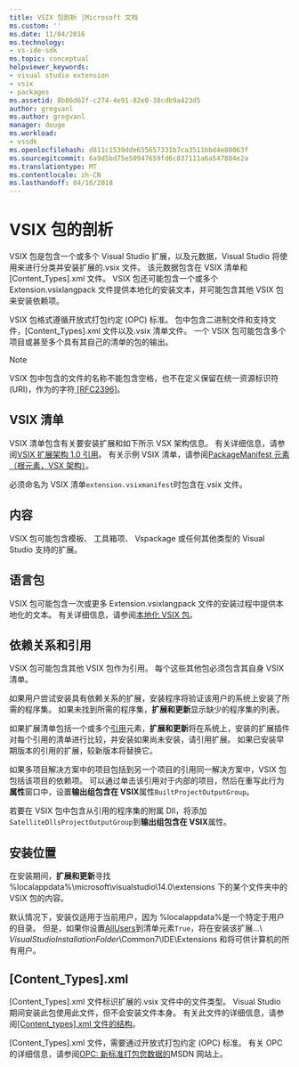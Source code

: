 ```yaml
---
title: VSIX 包剖析 |Microsoft 文档
ms.custom: ''
ms.date: 11/04/2016
ms.technology:
- vs-ide-sdk
ms.topic: conceptual
helpviewer_keywords:
- visual studio extension
- vsix
- packages
ms.assetid: 8b86d62f-c274-4e91-82e0-38cdb9a423d5
author: gregvanl
ms.author: gregvanl
manager: douge
ms.workload:
- vssdk
ms.openlocfilehash: d811c1539dde655657331b7ca3511bbd4e80063f
ms.sourcegitcommit: 6a9d5bd75e50947659fd6c837111a6a547884e2a
ms.translationtype: MT
ms.contentlocale: zh-CN
ms.lasthandoff: 04/16/2018
---
```

# <a name="anatomy-of-a-vsix-package"></a>VSIX 包的剖析
VSIX 包是包含一个或多个 Visual Studio 扩展，以及元数据，Visual Studio 将使用来进行分类并安装扩展的.vsix 文件。 该元数据包含在 VSIX 清单和 [Content_Types].xml 文件。 VSIX 包还可能包含一个或多个 Extension.vsixlangpack 文件提供本地化的安装文本，并可能包含其他 VSIX 包来安装依赖项。  
  
 VSIX 包格式遵循开放式打包约定 (OPC) 标准。 包中包含二进制文件和支持文件，[Content_Types].xml 文件以及.vsix 清单文件。 一个 VSIX 包可能包含多个项目或甚至多个具有其自己的清单的包的输出。  
  
> [!NOTE]
>  VSIX 包中包含的文件的名称不能包含空格，也不在定义保留在统一资源标识符 (URI)，作为的字符[ \[RFC2396\]](http://go.microsoft.com/fwlink/?LinkId=90339)。  
  
## <a name="the-vsix-manifest"></a>VSIX 清单  
 VSIX 清单包含有关要安装扩展和如下所示 VSX 架构信息。 有关详细信息，请参阅[VSIX 扩展架构 1.0 引用](http://msdn.microsoft.com/en-us/76e410ec-b1fb-4652-ac98-4a4c52e09a2b)。 有关示例 VSIX 清单，请参阅[PackageManifest 元素 （根元素，VSX 架构）](http://msdn.microsoft.com/en-us/f8ae42ba-775a-4d2b-976a-f556e147f187)。  
  
 必须命名为 VSIX 清单`extension.vsixmanifest`时包含在.vsix 文件。  
  
## <a name="the-content"></a>内容  
 VSIX 包可能包含模板、 工具箱项、 Vspackage 或任何其他类型的 Visual Studio 支持的扩展。  
  
## <a name="language-packs"></a>语言包  
 VSIX 包可能包含一次或更多 Extension.vsixlangpack 文件的安装过程中提供本地化的文本。 有关详细信息，请参阅[本地化 VSIX 包](../extensibility/localizing-vsix-packages.md)。  
  
## <a name="dependencies-and-references"></a>依赖关系和引用  
 VSIX 包可能包含其他 VSIX 包作为引用。 每个这些其他包必须包含其自身 VSIX 清单。  
  
 如果用户尝试安装具有依赖关系的扩展，安装程序将验证该用户的系统上安装了所需的程序集。 如果未找到所需的程序集，**扩展和更新**显示缺少的程序集的列表。  
  
 如果扩展清单包括一个或多个[引用](http://msdn.microsoft.com/en-us/32c52934-e81e-4b53-8cb6-4df45ef7bfa8)元素，**扩展和更新**将在系统上，安装的扩展插件对每个引用的清单进行比较，并安装如果尚未安装，请引用扩展。 如果已安装早期版本的引用的扩展，较新版本将替换它。  
  
 如果多项目解决方案中的项目包括到另一个项目的引用同一解决方案中，VSIX 包包括该项目的依赖项。 可以通过单击该引用对于内部的项目，然后在重写此行为**属性**窗口中，设置**输出组包含在 VSIX**属性`BuiltProjectOutputGroup`。  
  
 若要在 VSIX 包中包含从引用的程序集的附属 Dll，将添加`SatelliteDllsProjectOutputGroup`到**输出组包含在 VSIX**属性。  
  
## <a name="installation-location"></a>安装位置  
 在安装期间，**扩展和更新**寻找 %localappdata%\microsoft\visualstudio\14.0\extensions 下的某个文件夹中的 VSIX 包的内容。  
  
 默认情况下，安装仅适用于当前用户，因为 %localappdata%是一个特定于用户的目录。 但是，如果你设置[AllUsers](http://msdn.microsoft.com/en-us/ac817f50-3276-4ddb-b467-8bbb1432455b)到清单元素`True`，将在安装该扩展...\\ *VisualStudioInstallationFolder*\Common7\IDE\Extensions 和将可供计算机的所有用户。  
  
## <a name="contenttypesxml"></a>[Content_Types].xml  
 [Content_Types].xml 文件标识扩展的.vsix 文件中的文件类型。 Visual Studio 期间安装此包使用此文件，但不会安装文件本身。 有关此文件的详细信息，请参阅[[Content_types].xml 文件的结构](the-structure-of-the-content-types-dot-xml-file.md)。  
  
 [Content_Types].xml 文件，需要通过开放式打包约定 (OPC) 标准。 有关 OPC 的详细信息，请参阅[OPC: 新标准打包您数据的](http://go.microsoft.com/fwlink/?LinkID=148207)MSDN 网站上。